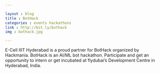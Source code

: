 ```yaml
---

layout : blog
title : BotHack
categories : events hackathons
link : http://bit.ly/bothack
img : bothack.jpg

---
```


 E-Cell IIIT Hyderabad is a proud partner for BotHack organized by Hackmania. BotHack is an AI/ML bot hackathon. Participate and get an opportunity to intern or get incubated at flydubai’s Development Centre in Hyderabad, India. 	